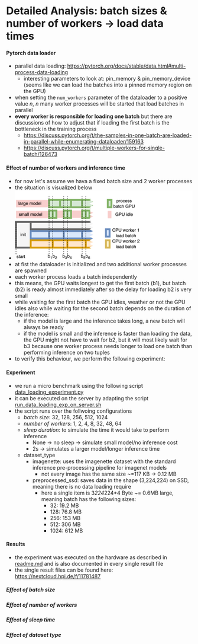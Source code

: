 # Detailed Analysis: batch sizes & number of workers -> load data times

#### Pytorch data loader

- parallel data loading: https://pytorch.org/docs/stable/data.html#multi-process-data-loading
    - interesting parameters to look at: pin_memory & pin_memory_device (seems like we can load the batches into a
      pinned memory region on the GPU)
- when setting the `num_workers` parameter of the dataloader to a positive value *n*, *n* many worker processes will
  be started that load batches in parallel
- **every worker is responsible for loading one batch** but there are discussions of how to adjust that if loading
  the first batch is the bottleneck in the training process
    - https://discuss.pytorch.org/t/the-samples-in-one-batch-are-loaded-in-parallel-while-enumerating-dataloader/159163
    - https://discuss.pytorch.org/t/multiple-workers-for-single-batch/126473

#### Effect of number of workers and inference time

- for now let's assume we hava a fixed batch size and 2 worker processes
- the situation is visualized below
- ![data_loader-Page-1.png](data_loader-Page-1.png)
- at fist the dataloader is initialized and two additional worker processes are spawned
- each worker process loads a batch independently
- this means, the GPU waits longest to get the first batch (b1), but batch (b2) is ready almost immediately after so the
  delay for loading b2 is very small
- while waiting for the first batch the GPU idles, weather or not the GPU idles also while waiting for the second batch
  depends on the duration of the inference:
    - if the model is large and the inference takes long, a new batch will always be ready
    - if the model is small and the inference is faster than loading the data, the GPU might not have to wait for b2,
      but it will most likely wait for b3 because one worker process needs longer to load one batch than performing
      inference on two tuples
- to verify this behaviour, we perform the following experiment:

#### Experiment

- we run a micro benchmark using the following script [data_loading_experiment.py](data_loading_experiment.py)
- it can be executed on the server by adapting the
  script [run_data_loading_exp_on_server.sh](run_data_loading_exp_on_server.sh)
- the script runs over the follwoing configurations
    - *batch size*: 32, 128, 256, 512, 1024
    - *number of workers*: 1, 2, 4, 8, 32, 48, 64
    - *sleep duration*: to simulate the time it would take to perform inference
        - None -> no sleep -> simulate small model/no inference cost
        - 2s -> simulates a larger model/longer inference time
    - dataset_type
        - imagenette: uses the imagenette dataset with the standard inference pre-processing pipeline for imagenet
          models
            - not every image has the same size ~=117 KB -> 0.12 MB
        - preprocessed_ssd: saves data in the shape (3,224,224) on SSD, meaning there is no data loading require
            - here a single item is 3*224*224*4 Byte ~= 0.6MB large, meaning batch has the following sizes:
                - 32: 19.2 MB
                - 128: 76.8 MB
                - 256: 153 MB
                - 512: 306 MB
                - 1024: 612 MB

#### Results

- the experiment was executed on the hardware as described in [readme.md](..%2F..%2F..%2Fexp_environment%2Freadme.md)
  and is also documented in every single result file
- the single result files can be found here: https://nextcloud.hpi.de/f/11781487

##### Effect of batch size

##### Effect of number of workers

##### Effect of sleep time

##### Effect of dataset type
